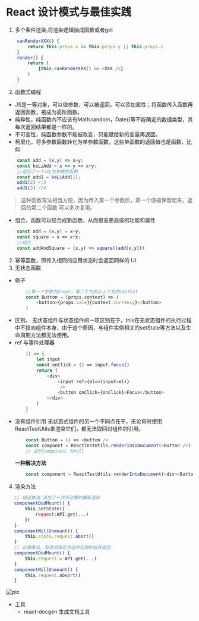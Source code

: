 # React 设计模式与最佳实践

1. 多个条件渲染,将渲染逻辑抽成函数或者get 

```js
    canRenderXXX() {
        return this.props.x && this.props.y || this.props.z
    }
    render() {
        return (
            {this.canRenderXXX() && <XXX />}
        )
    }
```
2. 函数式编程
- JS是一等对象，可以做参数，可以被返回，可以添加属性；将函数传入函数再返回函数，被成为高阶函数。
- 纯粹性，纯函数内不应该有Math.random，Date()等不能确定的数据类型，其每次返回结果都是一样的。
- 不可变性，纯函数参数不能被改变，只能赋给新的变量再返回。
- 柯里化，将多参数函数转化为单参数函数，这些单函数的返回值也是函数，比如
```js
    const add = (x,y) => x+y;
    const keLiAdd = x => y => x+y;
    //返回了一个以y为参数的函数
    const add1 = keLiAdd(1);
    add1(2) //3
    add1(3) //4
```
 >这种函数写法相当方便，因为传入第一个参数后，第一个值被保留起来，返回的第二个函数
可以多次复用。
- 组合，函数可以结合成新函数，从而提高更高级的功能和属性

```js
    const add = (x,y) = x+y;
    const square = x => x*x;
    //组合
    const addAndSquare = (x,y) => square((add(x,y)))
```

2. 幂等函数，即传入相同的应用状态时会返回同样的 UI
3. 无状态函数
- 例子
    ```js
        //第一个参数为props，第二个为表示上下文的context
        const Button = (props,context) => (
            <button>{props.vale}{context.currency}</button>
        )
    ```
 - 区别。
    无状态组件与状态组件的一项区别在于，this在无状态组件的执行过程中不指向组件本身，由于这个原因，与组件实例相关的setState等方法以及生命周期方法都无法使用。
- ref 与事件处理器
    ```js
        () => {
            let input
            const onClick = () => input.focus()
            return (
                <div>
                    <input ref={el=>(input=el)}
                     />
                    <button onClick={onClick}>Focus</button>
                </div>
            )
        }
    ```
- 没有组件引用
    无状态式组件的另一个不同点在于，无论何时使用ReactTestUtils来渲染它们，都无法取回对组件的引用。
    ```js
        const Button = () => <button />
        const componet = ReactTestUtils.renderIntoDocument(<Button />)
        // 此时component 为null

    ```
    **一种解决方法**
    ```js
        const component = ReactTestUtils.renderIntoDocument(<div><Button /></div>)
    ```
4. 渲染方法
```js
   // 错误做法:添加了一次不必要的重新渲染
   componentDidMount() {
       this.setState({
           request:API.get(...)
       })
   }
   componentWillUnmount() {
       this.state.request.abort()
   }
   // 正确做法，将请求保存为组件实例的私有成员
   componentDidMount() {
       this.request = API.get(...)
   }
   componentWillUnmount() {
       this.request.absort()
   }
```
![pic](http://m.qpic.cn/psb?/V13Sdu2D3uI4IT/uSF5Ftr*S.9xqm0QuX5e2G3xrGOtQrsKPf6BBO64wPQ!/b/dDcBAAAAAAAA&bo=egINAgAAAAADB1U!&rf=viewer_4)

- 工具
    - react-docgen 生成文档工具